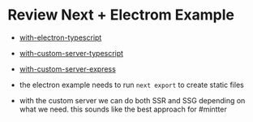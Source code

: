 # Review Next + Electrom Example

- [with-electron-typescript](https://github.com/vercel/next.js/tree/canary/examples/with-electron-typescript)
- [with-custom-server-typescript](https://github.com/vercel/next.js/tree/canary/examples/custom-server-typescript)
- [with-custom-server-express](https://github.com/vercel/next.js/tree/canary/examples/custom-server-express)

- the electron example needs to run `next export` to create static files
- with the custom server we can do both SSR and SSG depending on what we need. this sounds like the best approach for #mintter
